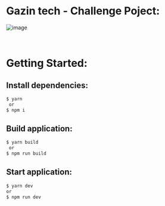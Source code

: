 
# Gazin tech - Challenge Poject:

![image](https://user-images.githubusercontent.com/63871510/209068109-faeae181-12f3-40d9-ad1c-7e793d4fd43a.png)

<br>

# Getting Started:

## Install dependencies:

```bash
$ yarn
 or
$ npm i
```

## Build application:

```bash
$ yarn build
 or
$ npm run build
```

## Start application:

```bash
$ yarn dev
or
$ npm run dev
```
